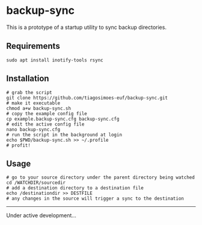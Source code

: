 # backup-sync

This is a prototype of a startup utility to sync backup directories.

## Requirements

    sudo apt install inotify-tools rsync

## Installation

    # grab the script
    git clone https://github.com/tiagosimoes-euf/backup-sync.git
    # make it executable
    chmod a+w backup-sync.sh
    # copy the example config file
    cp example.backup-sync.cfg backup-sync.cfg
    # edit the active config file
    nano backup-sync.cfg
    # run the script in the background at login
    echo $PWD/backup-sync.sh >> ~/.profile
    # profit!

## Usage

    # go to your source directory under the parent directory being watched
    cd /WATCHDIR/sourcedir
    # add a destination directory to a destination file
    echo /destinationdir >> DESTFILE
    # any changes in the source will trigger a sync to the destination

---

Under active development...
